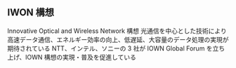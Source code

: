 ## IWON 構想

Innovative Optical and Wireless Network 構想
光通信を中心とした技術により高速データ通信、エネルギー効率の向上、低遅延、大容量のデータ処理の実現が期待されている
NTT、インテル、ソニーの 3 社が IOWN Global Forum を立ち上げ、IOWN 構想の実現・普及を促進している

